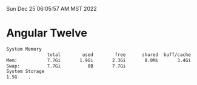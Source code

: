 Sun Dec 25 06:05:57 AM MST 2022

# Angular Twelve

```bash
System Memory
               total        used        free      shared  buff/cache   available
Mem:           7.7Gi       1.9Gi       2.3Gi       8.0Mi       3.4Gi       5.5Gi
Swap:          7.7Gi          0B       7.7Gi
System Storage
1.5G	.
```
```bash
